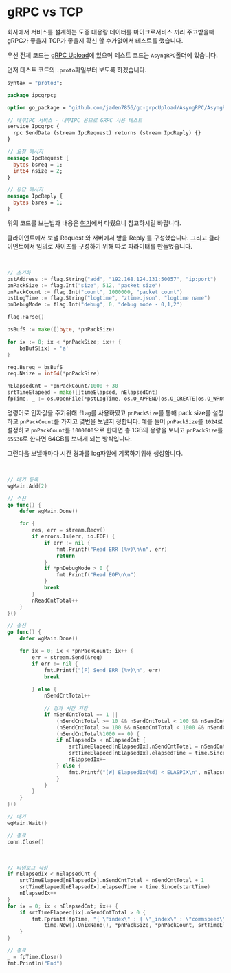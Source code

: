 # gRPC vs TCP
회사에서 서비스를 설계하는 도중 대용량 데이터를 마이크로서비스 끼리 주고받을때 gRPC가 좋을지 TCP가 좋을지 확신 할 수가없어서 테스트를 했습니다.

우선 전체 코드는 [gRPC Upload](https://github.com/jaden7856/go-grpcUpload)에 있으며 테스트 코드는 `AsyngRPC`폴더에 있습니다.

먼저 테스트 코드의 `.proto`파일부터 보도록 하겠습니다.

```protobuf
syntax = "proto3";

package ipcgrpc;

option go_package = "github.com/jaden7856/go-grpcUpload/AsyngRPC/AsyngRPCs/protobuf";

// 내부IPC 서비스 - 내부IPC 용으로 GRPC 사용 테스트
service Ipcgrpc {
  rpc SendData (stream IpcRequest) returns (stream IpcReply) {}
}

// 요청 메시지
message IpcRequest {
  bytes bsreq = 1;
  int64 nsize = 2;
}

// 응답 메시지
message IpcReply {
  bytes bsres = 1;
}
```

위의 코드를 보는법과 내용은 [여기](0_gRPC_Intro.md)에서 다뤘으니 참고하시길 바랍니다.

클라이언트에서 보낼 Request 와 서버에서 받을 Reply 를 구성했습니다. 그리고 클라이언트에서 임의로 사이즈를 구성하기 위해 따로 파라미터를 만들었습니다.

<br>

```go
// 초기화
pstAddress := flag.String("add", "192.168.124.131:50057", "ip:port")
pnPackSize := flag.Int("size", 512, "packet size")
pnPackCount := flag.Int("count", 1000000, "packet count")
pstLogTime := flag.String("logtime", "ztime.json", "logtime name")
pnDebugMode := flag.Int("debug", 0, "debug mode - 0,1,2")

flag.Parse()

bsBufS := make([]byte, *pnPackSize)

for ix := 0; ix < *pnPackSize; ix++ {
    bsBufS[ix] = 'a'
}

req.Bsreq = bsBufS
req.Nsize = int64(*pnPackSize)

nElapsedCnt = *pnPackCount/1000 + 30
srtTimeElapeed = make([]timeElapsed, nElapsedCnt)
fpTime, _ := os.OpenFile(*pstLogTime, os.O_APPEND|os.O_CREATE|os.O_WRONLY, 0644)
```
명령어로 인자값을 주기위해 `flag`를 사용하였고 `pnPackSize`를 통해 pack size를 설정하고 `pnPackCount`를 가지고 몇번을 보낼지 정합니다.
예를 들어 `pnPackSize`를 `1024`로 설정하고 `pnPackCount`를 `1000000`으로 한다면 총 1GB의 용량을 보내고 `pnPackSize`를 `65536`로 한다면
64GB를 보내게 되는 방식입니다.

그런다음 보낼때마다 시간 경과를 log파일에 기록하기위해 생성합니다. 

<br>

```go
// 대기 등록
wgMain.Add(2)

// 수신
go func() {
    defer wgMain.Done()

    for {
        res, err = stream.Recv()
        if errors.Is(err, io.EOF) {
            if err != nil {
                fmt.Printf("Read ERR (%v)\n\n", err)
                return
            }
            if *pnDebugMode > 0 {
                fmt.Printf("Read EOF\n\n")
            }
            break
        }
        nReadCntTotal++
    }
}()

// 송신
go func() {
    defer wgMain.Done()

    for ix = 0; ix < *pnPackCount; ix++ {
        err = stream.Send(&req)
        if err != nil {
            fmt.Printf("[F] Send ERR (%v)\n", err)
            break
			
        } else {
            nSendCntTotal++

            // 경과 시간 저장
            if nSendCntTotal == 1 ||
                (nSendCntTotal >= 10 && nSendCntTotal < 100 && nSendCntTotal%10 == 0) ||
                (nSendCntTotal >= 100 && nSendCntTotal < 1000 && nSendCntTotal%100 == 0) ||
                (nSendCntTotal%1000 == 0) {
                if nElapsedIx < nElapsedCnt {
                    srtTimeElapeed[nElapsedIx].nSendCntTotal = nSendCntTotal
                    srtTimeElapeed[nElapsedIx].elapsedTime = time.Since(startTime)
                    nElapsedIx++
                } else {
                    fmt.Printf("[W] ElapsedIx(%d) < ELASPIX\n", nElapsedIx)
                }
            }
        }
    }
}()

// 대기
wgMain.Wait()

// 종료
conn.Close()
```

<br>

```go
// 타임로그 작성
if nElapsedIx < nElapsedCnt {
    srtTimeElapeed[nElapsedIx].nSendCntTotal = nSendCntTotal + 1
    srtTimeElapeed[nElapsedIx].elapsedTime = time.Since(startTime)
    nElapsedIx++
}
for ix = 0; ix < nElapsedCnt; ix++ {
    if srtTimeElapeed[ix].nSendCntTotal > 0 {
        fmt.Fprintf(fpTime, "{ \"index\" : { \"_index\" : \"commspeed\", \"_type\" : \"record\", \"_id\" : \"%v\" } }\n{\"sync\":\"async\", \"packsize\":%d, \"packcnt\":%d, \"escount\":%d, \"estime\":%v}\n",
            time.Now().UnixNano(), *pnPackSize, *pnPackCount, srtTimeElapeed[ix].nSendCntTotal, srtTimeElapeed[ix].elapsedTime)
    }
}

// 종료
_ = fpTime.Close()
fmt.Println("End")
```